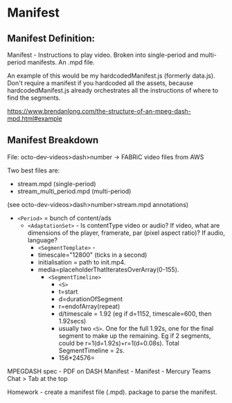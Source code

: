 <h1> Manifest </h1> 

<h2>Manifest Definition:</h2>
Manifest - Instructions to play video. Broken into single-period and multi-period manifests. An .mpd file.

An example of this would be my hardcodedManifest.js (formerly data.js). Don't require a manifest if you hardcoded all the assets, because hardcodedManifest.js already orchestrates all the instructions of where to find the segments.

https://www.brendanlong.com/the-structure-of-an-mpeg-dash-mpd.html#example

<h2> Manifest Breakdown </h2>
File: 
octo-dev-videos>dash>number -> FABRiC video files from AWS

Two best files are:
- stream.mpd (single-period)
- stream_multi_period.mpd (multi-period)

(see octo-dev-videos>dash>number>stream.mpd annotations)
- `<Period>` = bunch of content/ads
    * `<AdaptationSet>` - Is contentType video or audio? If video, what are dimensions of the player, framerate, par (pixel aspect ratio)? If audio, language?
        * `<SegmentTemplate>` - 
        * timescale="12800" (ticks in a second)
        * initialisation = path to init.mp4. 
        * media=placeholderThatIteratesOverArray(0-155).
            * `<SegmentTimeline>`
                * `<S>`
                * t=start 
                * d=durationOfSegment 
                * r=endofArray(repeat)
                * d/timescale = 1.92 (eg if d=1152, timescale=600, then 1.92secs)
                * usually two `<S>`. One for the full 1.92s, one for the final segment to make up the remaining. Eg if 2 segments, could be r=1(d=1.92s)+r=1(d=0.08s). Total SegmentTimeline = 2s.
                * 156*24576=

MPEGDASH spec - PDF on DASH Manifest - Manifest - Mercury Teams Chat > Tab at the top


Homework - create a manifest file (.mpd). package to parse the manifest.